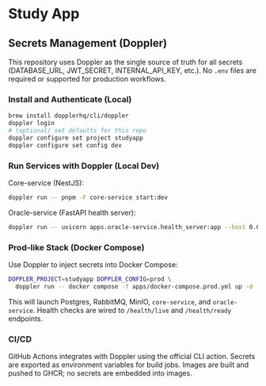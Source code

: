 # Study App

## Secrets Management (Doppler)

This repository uses Doppler as the single source of truth for all secrets (DATABASE_URL, JWT_SECRET, INTERNAL_API_KEY, etc.). No `.env` files are required or supported for production workflows.

### Install and Authenticate (Local)

```bash
brew install dopplerhq/cli/doppler
doppler login
# (optional) set defaults for this repo
doppler configure set project studyapp
doppler configure set config dev
```

### Run Services with Doppler (Local Dev)

Core-service (NestJS):

```bash
doppler run -- pnpm -F core-service start:dev
```

Oracle-service (FastAPI health server):

```bash
doppler run -- uvicorn apps.oracle-service.health_server:app --host 0.0.0.0 --port 8081
```

### Prod-like Stack (Docker Compose)

Use Doppler to inject secrets into Docker Compose:

```bash
DOPPLER_PROJECT=studyapp DOPPLER_CONFIG=prod \
  doppler run -- docker compose -f apps/docker-compose.prod.yml up -d
```

This will launch Postgres, RabbitMQ, MinIO, `core-service`, and `oracle-service`. Health checks are wired to `/health/live` and `/health/ready` endpoints.

### CI/CD

GitHub Actions integrates with Doppler using the official CLI action. Secrets are exported as environment variables for build jobs. Images are built and pushed to GHCR; no secrets are embedded into images.
